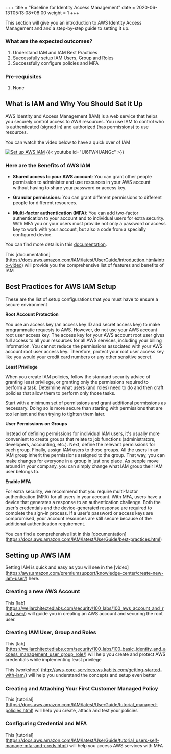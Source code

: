 +++
title = "Baseline for Identity Access Management"
date =  2020-06-13T05:13:08+08:00
weight = 1
+++

This section will give you an introduction to AWS Identity Access Management and and a step-by-step guide to setting it up.

### What are the expected outcomes?

1. Understand IAM and IAM Best Practices
2. Successfully setup IAM Users, Group and Roles
3. Successfully configure policies and MFA

### Pre-requisites

1. None

## What is IAM and Why You Should Set it Up

AWS Identity and Access Management (IAM) is a web service that helps you securely control access to AWS resources. You use IAM to control who is authenticated (signed in) and authorized (has permissions) to use resources.

You can watch the video below to have a quick over of IAM

[![Set up AWS IAM](https://www.youtube.com/watch?v=Ul6FW4UANGc)](https://www.youtube.com/watch?v=Ul6FW4UANGc)
{{< youtube id="Ul6FW4UANGc" >}}


### Here are the Benefits of AWS IAM

* **Shared access to your AWS account**: You can grant other people permission to administer and use resources in your AWS account without having to share your password or access key.

* **Granular permissions**: You can grant different permissions to different people for different resources. 

* **Multi-factor authentication (MFA)**: You can add two-factor authentication to your account and to individual users for extra security. With MFA you or your users must provide not only a password or access key to work with your account, but also a code from a specially configured device.

You can find more details in this [documentation](https://docs.aws.amazon.com/organizations/latest/userguide/orgs_introduction.html).

This [documentation] (https://docs.aws.amazon.com/IAM/latest/UserGuide/introduction.html#intro-video) will provide you the comprehensive list of features and benefits of IAM

## Best Practices for AWS IAM Setup

 These are the list of setup configurations that you must have to ensure a secure environment

**Root Account Protection**

You use an access key (an access key ID and secret access key) to make programmatic requests to AWS. However, do not use your AWS account root user access key. The access key for your AWS account root user gives full access to all your resources for all AWS services, including your billing information. You cannot reduce the permissions associated with your AWS account root user access key.
Therefore, protect your root user access key like you would your credit card numbers or any other sensitive secret.

**Least Privilege**

When you create IAM policies, follow the standard security advice of granting least privilege, or granting only the permissions required to perform a task. Determine what users (and roles) need to do and then craft policies that allow them to perform only those tasks.

Start with a minimum set of permissions and grant additional permissions as necessary. Doing so is more secure than starting with permissions that are too lenient and then trying to tighten them later.

**User Permissions on Groups**

Instead of defining permissions for individual IAM users, it's usually more convenient to create groups that relate to job functions (administrators, developers, accounting, etc.). Next, define the relevant permissions for each group. Finally, assign IAM users to those groups. All the users in an IAM group inherit the permissions assigned to the group. That way, you can make changes for everyone in a group in just one place. As people move around in your company, you can simply change what IAM group their IAM user belongs to.

**Enable MFA**

For extra security, we recommend that you require multi-factor authentication (MFA) for all users in your account. With MFA, users have a device that generates a response to an authentication challenge. Both the user's credentials and the device-generated response are required to complete the sign-in process. If a user's password or access keys are compromised, your account resources are still secure because of the additional authentication requirement.

You can find a comprehensive list in this [documentation]
(https://docs.aws.amazon.com/IAM/latest/UserGuide/best-practices.html)

## Setting up AWS IAM

Setting IAM is quick and easy as you will see in the [video] (https://aws.amazon.com/premiumsupport/knowledge-center/create-new-iam-user/) here.

### Creating a new AWS Account 

This [lab] (https://wellarchitectedlabs.com/security/100_labs/100_aws_account_and_root_user/) will guide you in creating an AWS account and securing the root user.

### Creating IAM User, Group and Roles 

This [lab] (https://wellarchitectedlabs.com/security/100_labs/100_basic_identity_and_access_management_user_group_role/) will help you create and protect AWS credentials while implementing least privilege

This [workshop] (http://aws-core-services.ws.kabits.com/getting-started-with-iam/) will help you understand the concepts and setup even better

### Creating and Attaching Your First Customer Managed Policy 

This [tutorial] (https://docs.aws.amazon.com/IAM/latest/UserGuide/tutorial_managed-policies.html) will help you create, attach and test your policies

### Configuring Credential and MFA 

This [tutorial] (https://docs.aws.amazon.com/IAM/latest/UserGuide/tutorial_users-self-manage-mfa-and-creds.html) will help you access AWS services with MFA

